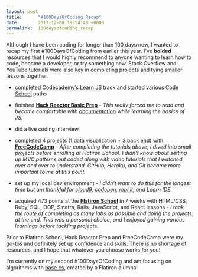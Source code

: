 ```yaml
---
layout: post
title:      "#100DaysOfCoding Recap"
date:       2017-12-08 19:54:48 +0000
permalink:  100daysofcoding_recap
---
```



Although I have been coding for longer than 100 days now, I wanted to recap my first #100DaysOfCoding from earlier this year. I've **bolded** resources that I would highly recommend to anyone wanting to learn how to code, become a developer, or try something new. Stack Overflow and YouTube tutorials were also key in completing projects and tying smaller lessons together. 

* completed [Codecademy’s Learn JS](https://www.codecademy.com/learn/learn-javascript) track and started various [Code School](https://www.codeschool.com/) paths  

* finished **[Hack Reactor Basic Prep](http://prep.hackreactor.com/p/hack-reactor-prep)** - *This really forced me to read and become comfortable with [documentation](https://developer.mozilla.org/en-US/docs/Web/JavaScript) while learning the basics of JS.*

* did a live coding interview 

* completed 4 projects (1 data visualization + 3 back end) with [**FreeCodeCamp**](https://www.freecodecamp.org/) - *After completing the tutorials above, I dived into small projects before enrolling at Flatiron School. I didn't know about setting up MVC patterns but coded along with video tutorials that I watched over and over to understand. GitHub, Heroku, and Git became more important to me at this point.*

* set up my local dev environment - *I didn't want to do this for the longest time but am thankful for [cloud9](https://aws.amazon.com/cloud9/?origin=c9io), [codepen](https://codepen.io/), [repl.it](https://repl.it/), and Learn IDE.*

* acquired 473 points at the **[Flatiron School](https://flatironschool.com/)** in 7 weeks with HTML/CSS, Ruby, SQL, OOP, Sinatra, Rails, JavaScript, and React lessons - *I took the route of completing as many labs as possible and doing the projects at the end. This was a personal choice, and I enjoyed gaining various learnings before tackling projects.*

Prior to Flatiron School, Hack Reactor Prep and FreeCodeCamp were my go-tos and definitely set up confidence and skills. There is no shortage of resources, and I hope that whatever you choose works for you!

I'm currently on my second #100DaysOfCoding and am focusing on algorithms with [base cs](https://medium.com/basecs), created by a Flatiron alumna!
